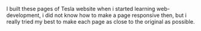 I built these pages of Tesla website when i started learning web-development, i did not know how to make a page responsive then, but i really tried my best to make each page as close to the 
original as possible.
